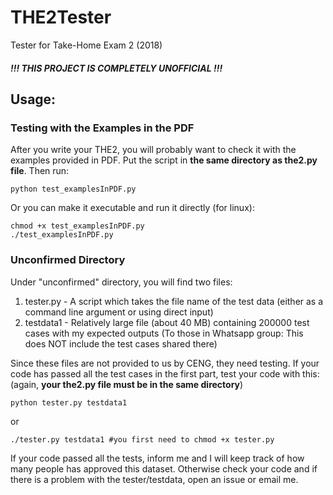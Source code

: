 # THE2Tester
Tester for Take-Home Exam 2 (2018)

##### !!! THIS PROJECT IS COMPLETELY UNOFFICIAL !!!

## Usage:
### Testing with the Examples in the PDF
After you write your THE2, you will probably want to check it with the examples provided in PDF.
Put the script in **the same directory as the2.py file**. Then run:
```
python test_examplesInPDF.py 
```
Or you can make it executable and run it directly (for linux):
```
chmod +x test_examplesInPDF.py 
./test_examplesInPDF.py
```
### Unconfirmed Directory
Under "unconfirmed" directory, you will find two files:
1. tester.py - A script which takes the file name of the test data (either as a command line argument or using direct input)
2. testdata1 - Relatively large file (about 40 MB) containing 200000 test cases with my expected outputs (To those in Whatsapp group: This does NOT include the test cases shared there)

Since these files are not provided to us by CENG, they need testing. If your code has passed all the test cases in the first part, test your code with this: (again, **your the2.py file must be in the same directory**) 
```
python tester.py testdata1
```
or
```
./tester.py testdata1 #you first need to chmod +x tester.py 
```
If your code passed all the tests, inform me and I will keep track of how many people has approved this dataset.
Otherwise check your code and if there is a problem with the tester/testdata, open an issue or email me. 

